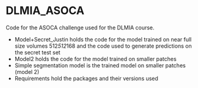 # DLMIA_ASOCA
Code for the ASOCA challenge used for the DLMIA course.

- Model+Secret_Justin holds the code for the model trained on near full size volumes 512*512*168 and the code used to generate predictions on the secret test set
- Model2 holds the code for the model trained on smaller patches 
- Simple segmentation model is the trained model on smaller patches (model 2)
- Requirements hold the packages and their versions used
